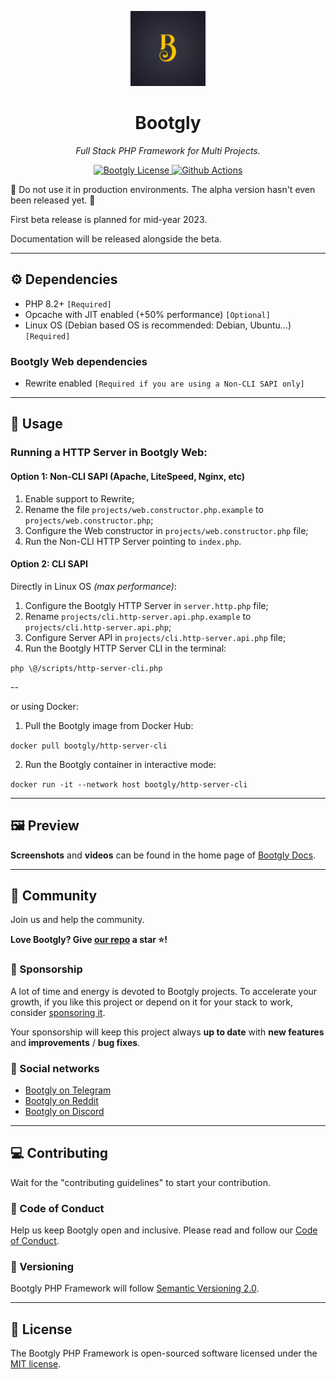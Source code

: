 <p align="center">
  <img src="https://github.com/bootgly/.github/raw/main/favicon-temp1-128.png" alt="bootgly-logo" width="120px" height="120px"/>
</p>
<h1 align="center">Bootgly</h1>
<p align="center">
  <i>Full Stack PHP Framework for Multi Projects.</i>
</p>
<p align="center">
  <a href="https://packagist.org/packages/bootgly/bootgly">
    <img alt="Bootgly License" src="https://img.shields.io/github/license/bootgly/bootgly"/>
    <img alt="Github Actions" src="https://img.shields.io/github/actions/workflow/status/bootgly/bootgly/docker.yml?label=CI%2FCD"/>
  </a>
</p>

🚧 Do not use it in production environments. The alpha version hasn't even been released yet. 🚧

First beta release is planned for mid-year 2023.

Documentation will be released alongside the beta.

---

## ⚙️ Dependencies

- PHP 8.2+ `[Required]`
- Opcache with JIT enabled (+50% performance) `[Optional]`
- Linux OS (Debian based OS is recommended: Debian, Ubuntu...) `[Required]`

### Bootgly Web dependencies
- Rewrite enabled `[Required if you are using a Non-CLI SAPI only]`

---

## 🔧 Usage

### Running a HTTP Server in Bootgly Web:

#### **Option 1: Non-CLI SAPI (Apache, LiteSpeed, Nginx, etc)**

1) Enable support to Rewrite;
2) Rename the file `projects/web.constructor.php.example` to `projects/web.constructor.php`;
3) Configure the Web constructor in `projects/web.constructor.php` file;
4) Run the Non-CLI HTTP Server pointing to `index.php`.

#### **Option 2: CLI SAPI**

Directly in Linux OS *(max performance)*:

1) Configure the Bootgly HTTP Server in `server.http.php` file;
2) Rename `projects/cli.http-server.api.php.example` to `projects/cli.http-server.api.php`;
3) Configure Server API in `projects/cli.http-server.api.php` file;
4) Run the Bootgly HTTP Server CLI in the terminal:

`php \@/scripts/http-server-cli.php`

--

or using Docker:

1) Pull the Bootgly image from Docker Hub:

`docker pull bootgly/http-server-cli`

2) Run the Bootgly container in interactive mode:

`docker run -it --network host bootgly/http-server-cli`

---

## 🖼 Preview

**Screenshots** and **videos** can be found in the home page of [Bootgly Docs][PROJECT_DOCS].

---

## 🌱 Community

Join us and help the community.

**Love Bootgly? Give [our repo][GITHUB_REPOSITORY] a star ⭐!**

### 💖 Sponsorship

A lot of time and energy is devoted to Bootgly projects. To accelerate your growth, if you like this project or depend on it for your stack to work, consider [sponsoring it][GITHUB_SPONSOR].

Your sponsorship will keep this project always **up to date** with **new features** and **improvements** / **bug fixes**.

### 🔗 Social networks
- [Bootgly on Telegram][TELEGRAM]
- [Bootgly on Reddit][REDDIT]
- [Bootgly on Discord][DISCORD]

---

## 💻 Contributing

Wait for the "contributing guidelines" to start your contribution.

### 🛂 Code of Conduct

Help us keep Bootgly open and inclusive. Please read and follow our [Code of Conduct][CODE_OF_CONDUCT].

### 📑 Versioning

Bootgly PHP Framework will follow [Semantic Versioning 2.0][SEMANTIC_VERSIONING].

---

## 📃 License

The Bootgly PHP Framework is open-sourced software licensed under the [MIT license][MIT_LICENSE].


<!-- Links -->
[TEMPLATE_ENGINE]: https://github.com/bootgly/bootgly/blob/main/core/Template.php

[WEB_TCP_CLIENT_INTERFACE]: https://github.com/bootgly/bootgly/blob/main/interfaces/Web/TCP/Client.php
[WEB_TCP_SERVER_INTERFACE]: https://github.com/bootgly/bootgly/blob/main/interfaces/Web/TCP/Server.php

[CLI_HTTP_SERVER]: https://github.com/bootgly/bootgly/blob/main/nodes/CLI/HTTP/Server.php
[CLI_HTTP_SERVER_REQUEST]: https://github.com/bootgly/bootgly/blob/main/nodes/CLI/HTTP/Server/Request.php
[CLI_HTTP_SERVER_RESPONSE]: https://github.com/bootgly/bootgly/blob/main/nodes/CLI/HTTP/Server/Response.php
[WEB_HTTP_SERVER_ROUTER]: https://github.com/bootgly/bootgly/blob/main/nodes/Web/HTTP/Server/Router.php
[WEB_HTTP_SERVER_ROUTER_ROUTE]: https://github.com/bootgly/bootgly/blob/main/nodes/Web/HTTP/Server/Router/Route.php


[PROJECT_DOCS]: https://docs.bootgly.com/
[GITHUB_REPOSITORY]: https://github.com/bootgly/bootgly/
[GITHUB_SPONSOR]: https://github.com/sponsors/bootgly/

[TELEGRAM]: https://t.me/bootgly/
[REDDIT]: https://www.reddit.com/r/bootgly/
[DISCORD]: https://discord.gg/SKRHsYmtyJ/


[CODE_OF_CONDUCT]: CODE_OF_CONDUCT.md
[SEMANTIC_VERSIONING]: https://semver.org/


[MIT_LICENSE]: https://opensource.org/license/mit/
